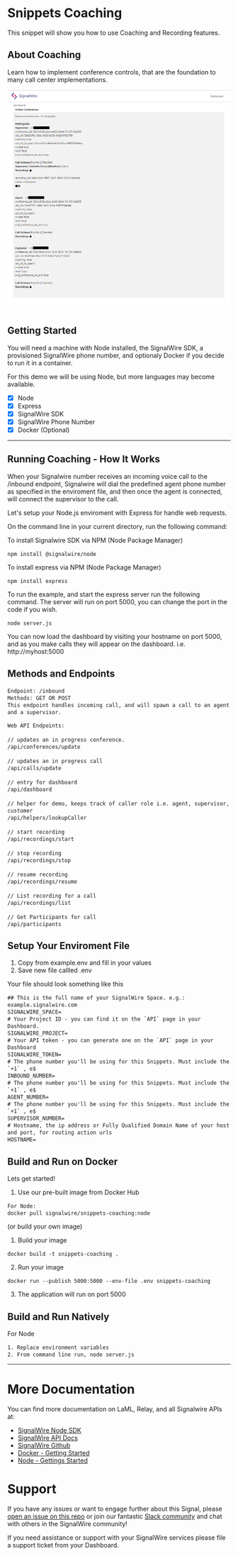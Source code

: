 # Snippets Coaching
This snippet will show you how to use Coaching and Recording features.
## About Coaching
Learn how to implement conference controls, that are the foundation to many call center implementations.

![Screenshot](coach-screen-snap.png)

## Getting Started
You will need a machine with Node installed, the SignalWire SDK, a provisioned SignalWire phone number, and optionaly Docker if you decide to run it in a container.

For this demo we will be using Node, but more languages may become available.

- [x] Node
- [x] Express
- [x] SignalWire SDK
- [x] SignalWire Phone Number
- [x] Docker (Optional)
----
## Running Coaching - How It Works
When your Signalwire number receives an incoming voice call to the /inbound endpoint, Signalwire will dial the predefined agent phone number as specified in the enviroment file, and then once the agent is connected, will connect the supervisor to the call.

Let's setup your Node.js enviroment with Express for handle web requests.

On the command line in your current directory, run the following command:

To install Signalwire SDK via NPM (Node Package Manager)
```
npm install @signalwire/node
```
To install express via NPM (Node Package Manager)
```
npm install express
```
To run the example, and start the express server run the following command.
The server will run on port 5000, you can change the port in the code if you wish.
```
node server.js
```
You can now load the dashboard by visiting your hostname on port 5000, and as you make calls they will appear on the dashboard.
i.e. http://myhost:5000 
 
## Methods and Endpoints

```
Endpoint: /inbound
Methods: GET OR POST
This endpoint handles incoming call, and will spawn a call to an agent and a supervisor.
```
```
Web API Endpoints: 

// updates an in progress conference.
/api/conferences/update

// updates an in progress call
/api/calls/update

// entry for dashboard
/api/dashboard

// helper for demo, keeps track of caller role i.e. agent, supervisor, customer
/api/helpers/lookupCaller

// start recording
/api/recordings/start

// stop recording
/api/recordings/stop

// resume recording
/api/recordings/resume

// List recording for a call
/api/recordings/list

// Get Participants for call
/api/participants
```
## Setup Your Enviroment File

1. Copy from example.env and fill in your values
2. Save new file callled .env

Your file should look something like this
```
## This is the full name of your SignalWire Space. e.g.: example.signalwire.com
SIGNALWIRE_SPACE=
# Your Project ID - you can find it on the `API` page in your Dashboard.
SIGNALWIRE_PROJECT=
# Your API token - you can generate one on the `API` page in your Dashboard
SIGNALWIRE_TOKEN=
# The phone number you'll be using for this Snippets. Must include the `+1` , e$
INBOUND_NUMBER=
# The phone number you'll be using for this Snippets. Must include the `+1` , e$
AGENT_NUMBER=
# The phone number you'll be using for this Snippets. Must include the `+1` , e$
SUPERVISOR_NUMBER=
# Hostname, the ip address or Fully Qualified Domain Name of your host and port, for routing action urls
HOSTNAME=

```
## Build and Run on Docker
Lets get started!
1. Use our pre-built image from Docker Hub 
```
For Node:
docker pull signalwire/snippets-coaching:node
```
(or build your own image)

1. Build your image
```
docker build -t snippets-coaching .
```
2. Run your image
```
docker run --publish 5000:5000 --env-file .env snippets-coaching
```
3. The application will run on port 5000

## Build and Run Natively
For Node
```
1. Replace environment variables
2. From command line run, node server.js
```

----
# More Documentation
You can find more documentation on LaML, Relay, and all Signalwire APIs at:
- [SignalWire Node SDK](https://github.com/signalwire/signalwire-node)
- [SignalWire API Docs](https://docs.signalwire.com)
- [SignalWire Github](https://gituhb.com/signalwire)
- [Docker - Getting Started](https://docs.docker.com/get-started/)
- [Node - Gettings Started](https://nodejs.org/en/docs/guides/getting-started-guide/)

# Support
If you have any issues or want to engage further about this Signal, please [open an issue on this repo](../../issues) or join our fantastic [Slack community](https://signalwire.community) and chat with others in the SignalWire community!

If you need assistance or support with your SignalWire services please file a support ticket from your Dashboard. 

